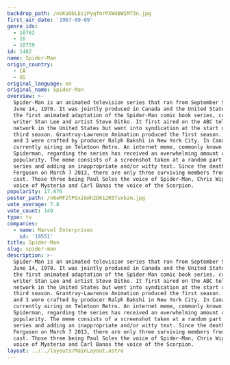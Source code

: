 ```yaml
---
backdrop_path: /nVKaObLEsiPyqfmrPXW4BW1MT3n.jpg
first_air_date: '1967-09-09'
genre_ids:
  - 10762
  - 16
  - 10759
id: 1482
name: Spider-Man
origin_country:
  - CA
  - US
original_language: en
original_name: Spider-Man
overview: >-
  Spider-Man is an animated television series that ran from September 9, 1967 to
  June 14, 1970. It was jointly produced in Canada and the United States and was
  the first animated adaptation of the Spider-Man comic book series, created by
  writer Stan Lee and artist Steve Ditko. It first aired on the ABC television
  network in the United States but went into syndication at the start of the
  third season. Grantray-Lawrence Animation produced the first season. Seasons 2
  and 3 were crafted by producer Ralph Bakshi in New York City. In Canada, it is
  currently airing on Teletoon Retro. An internet meme, commonly known as 1960s
  Spiderman, regarding the series has received an overwhelming amount of
  popularity. The meme consists of a screenshot taken at a random part of the
  series and adding an inappropriate and/or witty text. Since the death of Max
  Ferguson on March 7 2013, there are only three surviving members from the
  cast. Those three being Paul Soles the voice of Spider-Man, Chris Wiggins the
  voice of Mysterio and Carl Banas the voice of the Scorpion.
popularity: 17.076
poster_path: /n6eMF2lPQxiGmh2D612R5Tuxbzm.jpg
vote_average: 7.8
vote_count: 149
type: tv
companies:
  - name: Marvel Enterprises
    id: '19551'
title: Spider-Man
slug: spider-man
description: >-
  Spider-Man is an animated television series that ran from September 9, 1967 to
  June 14, 1970. It was jointly produced in Canada and the United States and was
  the first animated adaptation of the Spider-Man comic book series, created by
  writer Stan Lee and artist Steve Ditko. It first aired on the ABC television
  network in the United States but went into syndication at the start of the
  third season. Grantray-Lawrence Animation produced the first season. Seasons 2
  and 3 were crafted by producer Ralph Bakshi in New York City. In Canada, it is
  currently airing on Teletoon Retro. An internet meme, commonly known as 1960s
  Spiderman, regarding the series has received an overwhelming amount of
  popularity. The meme consists of a screenshot taken at a random part of the
  series and adding an inappropriate and/or witty text. Since the death of Max
  Ferguson on March 7 2013, there are only three surviving members from the
  cast. Those three being Paul Soles the voice of Spider-Man, Chris Wiggins the
  voice of Mysterio and Carl Banas the voice of the Scorpion.
layout: ../../layouts/MainLayout.astro
---
```


